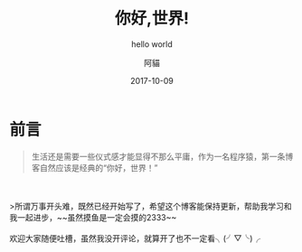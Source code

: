 ﻿---layout:     posttitle:     你好,世界!subtitle:   hello world date:       2017-10-09author:     阿貓header-img: img/post-bg-desk.jpgcatalog: truetags:    - 生活---# 前言>生活还是需要一些仪式感才能显得不那么平庸，作为一名程序猿，第一条博客自然应该是经典的“你好，世界！”<br /><br />>所谓万事开头难，既然已经开始写了，希望这个博客能保持更新，帮助我学习和我一起进步，~~虽然摸鱼是一定会摸的2333~~<br /><br />欢迎大家随便吐槽，虽然我没开评论，就算开了也不一定看╮(╯▽╰)╭